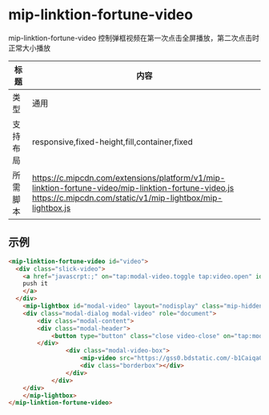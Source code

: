 # mip-linktion-fortune-video

mip-linktion-fortune-video 控制弹框视频在第一次点击全屏播放，第二次点击时正常大小播放

标题|内容
----|----
类型|通用
支持布局|responsive,fixed-height,fill,container,fixed
所需脚本|https://c.mipcdn.com/extensions/platform/v1/mip-linktion-fortune-video/mip-linktion-fortune-video.js<br>https://c.mipcdn.com/static/v1/mip-lightbox/mip-lightbox.js

## 示例


```html
<mip-linktion-fortune-video id="video">
  <div class="slick-video">
  	<a href="javascrpt:;" on="tap:modal-video.toggle tap:video.open" id="btn-open" role="button" tabindex="0" class="slick-video-img">
  	push it
  	</a>
  </div>
	<mip-lightbox id="modal-video" layout="nodisplay" class="mip-hidden">
  	<div class="modal-dialog modal-video" role="document">
    	<div class="modal-content">
      	<div class="modal-header">
        	<button type="button" class="close video-close" on="tap:modal-video.close  tap:video.close"><span aria-hidden="true">╳</span></button>
      	</div>
				<div class="modal-video-box">
					<mip-video src="https://gss0.bdstatic.com/-b1Caiqa0d9Bmcmop9aC2jh9h2w8e4_h7sED0YQ_t9iCPK/mda-gjkt21pkrsd8ae5y/mda-gjkt21pkrsd8ae5y.mp4" controls></mip-video>
					<div class="borderbox"></div>
				</div>
			</div>
  	</div>
	</mip-lightbox>
</mip-linktion-fortune-video>
```
